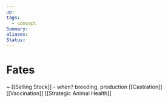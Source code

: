 ```yaml
---
up: 
tags:
  - concept
Summary: 
aliases: 
Status:
---
```

# Fates
~
[[Selling Stock]] - when? breeding, production
[[Castration]]
[[Vaccination]]
[[Strategic Animal Health]]
